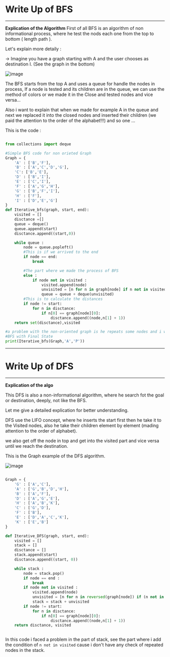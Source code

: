 # Write Up of BFS
--- 

**Explication of the Algorithm** First of all BFS is an algorithm of non 
informational process, where he test the nods each one from the top to bottom ( length path ).

Let's explain more detaily :

-> Imagine you have a graph starting with A and the user chooses as destination I. 
(See the graph in the bottom)

![image](https://github.com/user-attachments/assets/3de6870f-6da5-4ede-bb67-b203af948daa)


The BFS starts from the top A and uses a queue for handle the nodes in process,
If a node is tested and its children are in the queue, we can use the method of colors or we made it in the Close and tested nodes and vice versa...

Also i want to explain that when we made for example A in the queue and next we replaced it into the closed nodes and inserted their children (we paid the attention to the order of the alphabet!!!) and so one ...

This is the code : 

```python

from collections import deque

#Simple BFS code for non orieted Graph
Graph = {
    'A' : ['B','F'],
    'B' : ['A','C','D','G'],
    'C': ['B','E'],
    'D' : ['B','I'],
    'E' : ['C','I'],
    'F' : ['A','G','H'],
    'G' : ['B','F','I'],
    'H' : ['F'],
    'I' : ['D','E','G']
}
def Iterative_bfs(graph, start, end):
    visited = []
    disctance =[]
    queue = deque()
    queue.append(start)
    disctance.append((start,0))

    while queue :
        node = queue.popleft()
        #This is if we arrived to the end
        if node == end:
            break

        #The part where we made the process of BFS
        else :
            if node not in visited :
                visited.append(node)
                unvisited = [n for n in graph[node] if n not in visited]
                queue = queue + deque(unvisited)
        #This is to calculate the distances
        if node != start:
            for n in disctance:
                if n[0] == graph[node][0]:
                    disctance.append((node,n[1] + 1))
    return set(disctance),visited

#a problem with the non-oriented graph is he repeats some nodes and i will make to the list a set to see the good results
#BFS with Final State
print(Iterative_bfs(Graph,'A','P'))

```


***

# Write Up of DFS
--- 

**Explication of the algo**

This DFS is also a non-informational algorithm, where he search fot the goal or destination,
deeply, not like the BFS.

Let me give a detailed explication for better understanding.

DFS use the LIFO concept, where he inserts the start first then he take it to the Visited nodes, 
also he take their children element by element (mading attention to the order of alphabet).

we also get off the node in top and get into the visited part and vice versa until we reach the destination.

This is the Graph example of the DFS algorithm.

![image](https://github.com/user-attachments/assets/77882ff8-515f-4fbf-9dff-4da7258ae7d1)


```python 

Graph = {
    'G' : ['A','C'],
    'A' : ['G','B','D','H'],
    'B' : ['A','F'],
    'D' : ['A','G','E'],
    'H' : ['A','B','K'],
    'C' : ['G','D'],
    'F' : ['B'],
    'E' : ['D','A','C','K'],
    'K' : ['E','B']
}

def Iterative_DFS(graph, start, end):
    visited = []
    stack = []
    disctance = []
    stack.append(start)
    disctance.append((start, 0))

    while stack :
        node = stack.pop()
        if node == end :
            break
        if node not in visited :
            visited.append(node)
            unvisited = [n for n in reversed(graph[node]) if (n not in visited) & (n not in stack)]
            stack = stack + unvisited
        if node != start:
            for n in disctance:
                if n[0] == graph[node][0]:
                    disctance.append((node,n[1] + 1))
    return disctance, visited



```

In this code i faced a problem in the part of stack, see the part where i add the condition of `n not in visited` cause i don't have any check of repeated nodes in the stack.

